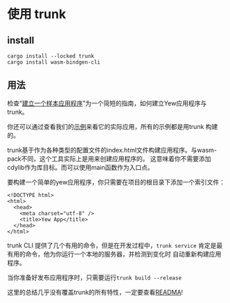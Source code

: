 # 使用 trunk

## install 
```
cargo install --locked trunk
cargo install wasm-bindgen-cli
```

## 用法

检查“[建立一个样本应用程序](https://yew.rs/docs/getting-started/build-a-sample-app)”为一个简短的指南，如何建立Yew应用程序与trunk。

你还可以通过查看我们的[示例](https://github.com/yewstack/yew/tree/master/examples)来看它的实际应用，所有的示例都是用trunk 构建的。

trunk基于作为各种类型的配置文件的index.html文件构建应用程序。与wasm-pack不同，这个工具实际上是用来创建应用程序的。
这意味着你不需要添加cdylib作为库目标。而可以使用main函数作为入口点。

要构建一个简单的yew应用程序，你只需要在项目的根目录下添加一个索引文件：
```
<!DOCTYPE html>
<html>
  <head>
    <meta charset="utf-8" />
    <title>Yew App</title>
  </head>
</html>
```

trunk CLI 提供了几个有用的命令，但是在开发过程中，`trunk service` 肯定是最有用的命令，他为你运行一个本地的服务器，并检测到变化时
自动重新构建应用程序。

当你准备好发布应用程序时，只需要运行`trunk build --release` 

这里的总结几乎没有覆盖trunk的所有特性，一定要查看[READMA](https://github.com/thedodd/trunk)!